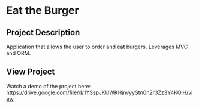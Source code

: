 # Eat the Burger

## Project Description

Application that allows the user to order and eat burgers. Leverages MVC and ORM.

## View Project

Watch a demo of the project here: https://drive.google.com/file/d/1YSspJKUWKHjnvyyStn0h2r3Zz3Y4KOlH/view